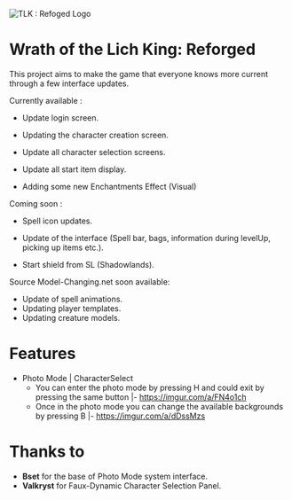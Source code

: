 ![TLK : Refoged Logo](https://github.com/iThorgrim-Hub/Wrath-of-the-Lich-King-Reforged/blob/master/Logo%20Reforged.png)
# Wrath of the Lich King: Reforged

This project aims to make the game that everyone knows more current through a few interface updates.

Currently available :

- Update login screen.
- Updating the character creation screen.
- Update all character selection screens.

- Update all start item display.
- Adding some new Enchantments Effect (Visual)

Coming soon :
- Spell icon updates.
- Update of the interface (Spell bar, bags, information during levelUp, picking up items etc.).

- Start shield from SL (Shadowlands).

Source Model-Changing.net soon available:
- Update of spell animations.
- Updating player templates.
- Updating creature models.

# Features

* Photo Mode | CharacterSelect
  * You can enter the photo mode by pressing H and could exit by pressing the same button |- https://imgur.com/a/FN4o1ch
  * Once in the photo mode you can change the available backgrounds by pressing B |- https://imgur.com/a/dDssMzs


# Thanks to
- __Bset__ for the base of Photo Mode system interface.
- __Valkryst__ for Faux-Dynamic Character Selection Panel.
